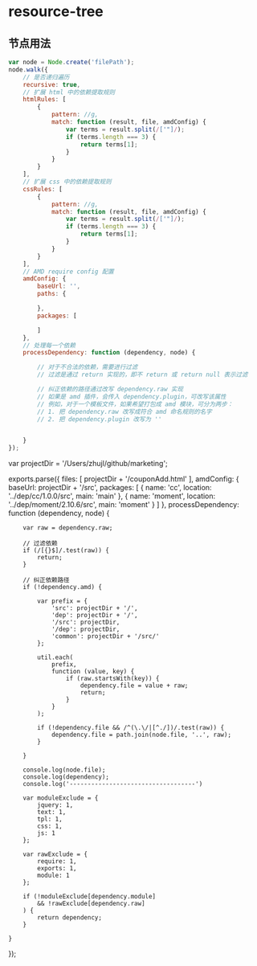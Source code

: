 # resource-tree

## 节点用法

```javascript
var node = Node.create('filePath');
node.walk({
    // 是否递归遍历
    recursive: true,
    // 扩展 html 中的依赖提取规则
    htmlRules: [
        {
            pattern: //g,
            match: function (result, file, amdConfig) {
                var terms = result.split(/['"]/);
                if (terms.length === 3) {
                    return terms[1];
                }
            }
        }
    ],
    // 扩展 css 中的依赖提取规则
    cssRules: [
        {
            pattern: //g,
            match: function (result, file, amdConfig) {
                var terms = result.split(/['"]/);
                if (terms.length === 3) {
                    return terms[1];
                }
            }
        }
    ],
    // AMD require config 配置
    amdConfig: {
        baseUrl: '',
        paths: {

        },
        packages: [

        ]
    },
    // 处理每一个依赖
    processDependency: function (dependency, node) {

        // 对于不合法的依赖，需要进行过滤
        // 过滤是通过 return 实现的，即不 return 或 return null 表示过滤

        // 纠正依赖的路径通过改写 dependency.raw 实现
        // 如果是 amd 插件，会传入 dependency.plugin，可改写该属性
        // 例如，对于一个模板文件，如果希望打包成 amd 模块，可分为两步：
        // 1. 把 dependency.raw 改写成符合 amd 命名规则的名字
        // 2. 把 dependency.plugin 改写为 ''


    }
});
```

var projectDir = '/Users/zhujl/github/marketing';

exports.parse({
    files: [
        projectDir + '/couponAdd.html'
    ],
    amdConfig: {
        baseUrl: projectDir + '/src',
        packages: [
            {
                name: 'cc',
                location: '../dep/cc/1.0.0/src',
                main: 'main'
            },
            {
                name: 'moment',
                location: '../dep/moment/2.10.6/src',
                main: 'moment'
            }
        ]
    },
    processDependency: function (dependency, node) {

        var raw = dependency.raw;

        // 过滤依赖
        if (/[{}$]/.test(raw)) {
            return;
        }

        // 纠正依赖路径
        if (!dependency.amd) {

            var prefix = {
                'src': projectDir + '/',
                'dep': projectDir + '/',
                '/src': projectDir,
                '/dep': projectDir,
                'common': projectDir + '/src/'
            };

            util.each(
                prefix,
                function (value, key) {
                    if (raw.startsWith(key)) {
                        dependency.file = value + raw;
                        return;
                    }
                }
            );

            if (!dependency.file && /^(\.\/|[^./])/.test(raw)) {
                dependency.file = path.join(node.file, '..', raw);
            }

        }

        console.log(node.file);
        console.log(dependency);
        console.log('-----------------------------------')

        var moduleExclude = {
            jquery: 1,
            text: 1,
            tpl: 1,
            css: 1,
            js: 1
        };

        var rawExclude = {
            require: 1,
            exports: 1,
            module: 1
        };

        if (!moduleExclude[dependency.module]
            && !rawExclude[dependency.raw]
        ) {
            return dependency;
        }

    }
});